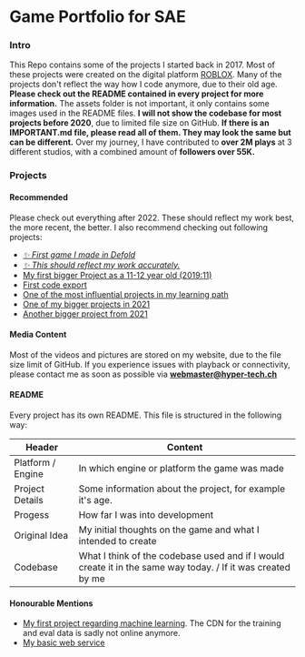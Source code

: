 # Game Portfolio for SAE
### Intro
This Repo contains some of the projects I started back in 2017. Most of these projects were created on the digital platform [ROBLOX](https://create.roblox.com/). Many of the projects don't reflect the way how I code anymore, due to their old age. **Please check out the README contained in every project for more information.** The assets folder is not important, it only contains some images used in the README files. **I will not show the codebase for most projects before 2020**, due to limited file size on GitHub. **If there is an IMPORTANT.md file, please read all of them. They may look the same but can be different.** Over my journey, I have contributed to **over 2M plays** at 3 different studios, with a combined amount of **followers over 55K.**

### Projects

#### Recommended
Please check out everything after 2022. These should reflect my work best, the more recent, the better.
I also recommend checking out following projects:
- [*✨ First game I made in Defold*](https://github.com/Ratzifutzi/haralds-adventure)
- [*✨ This should reflect my work accurately.*](/projects/2023/20%20Survivor/)
- [My first bigger Project as a 11-12 year old (2019:11)](/projects/2019/11%20Innovation%20Spaceship/)
- [First code export](/projects/2019/12%20Dungeon%20Explorer/)
- [One of the most influential projects in my learning path](/projects/2020/13%20Factory%20Tycoon/)
- [One of my bigger projects in 2021](/projects/2021/17%20Isle%20Builder/)
- [Another bigger project from 2021](/projects/2021/18%20Area%20Psi/)

#### Media Content
Most of the videos and pictures are stored on my website, due to the file size limit of GitHub. If you experience issues with playback or connectivity, please contact me as soon as possible via **webmaster@hyper-tech.ch**

#### README
Every project has its own README. This file is structured in the following way:

Header  | Content
------- | -------
Platform / Engine | In which engine or platform the game was made
Project Details | Some information about the project, for example it's age.
Progess | How far I was into development
Original Idea | My initial thoughts on the game and what I intended to create
Codebase | What I think of the codebase used and if I would create it in the same way today. / If it was created by me

#### Honourable Mentions
- [My first project regarding machine learning](https://colab.research.google.com/github/Ratzifutzi/process-to-learn-ai/blob/main/day-1---numberAI.ipynb). The CDN for the training and eval data is sadly not online anymore.
- [My basic web service](https://github.com/Ratzifutzi/web/tree/development)
